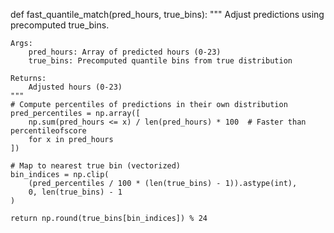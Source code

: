 def fast_quantile_match(pred_hours, true_bins):
    """
    Adjust predictions using precomputed true_bins.
    
    Args:
        pred_hours: Array of predicted hours (0-23)
        true_bins: Precomputed quantile bins from true distribution
    
    Returns:
        Adjusted hours (0-23)
    """
    # Compute percentiles of predictions in their own distribution
    pred_percentiles = np.array([
        np.sum(pred_hours <= x) / len(pred_hours) * 100  # Faster than percentileofscore
        for x in pred_hours
    ])
    
    # Map to nearest true bin (vectorized)
    bin_indices = np.clip(
        (pred_percentiles / 100 * (len(true_bins) - 1)).astype(int),
        0, len(true_bins) - 1
    )
    
    return np.round(true_bins[bin_indices]) % 24
